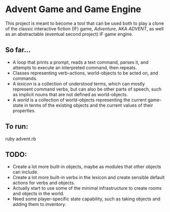 # Advent Game and Game Engine

This project is meant to become a tool that can be used both to play a clone of the classic interactive fiction (IF) game, _Adventure_, AKA _ADVENT_, as well as an abstractable (eventual second project) IF game engine.

## So far...

* A loop that prints a prompt, reads a text command, parses it, and attempts to execute an interpreted command, then repeats.
* Classes representing verb-actions, world-objects to be acted on, and commands.
* A _lexicon_ is a collection of understood terms, which can mostly represent command verbs, but can also be other parts of speech, such as implicit nouns that are not defined as world-objects.
* A _world_ is a collection of world-objects representing the current game-state in terms of the existing objects and the current values of their properties.

## To run:

ruby advent.rb

## TODO:

* Create a lot more built-in objects, maybe as modules that other objects can include.
* Create a lot more built-in verbs in the lexicon and create sensible default actions for verbs and objects.
* Actually start to use some of the minimal infrastructure to create rooms and objects in the world.
* Need some player-specific state capability, such as taking objects and adding them to inventory.
